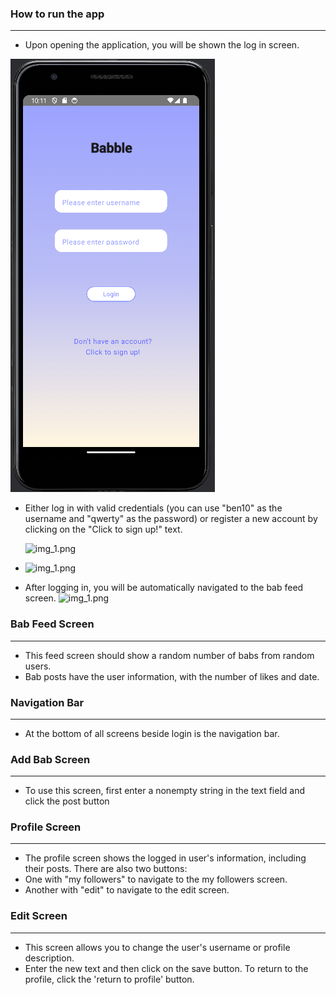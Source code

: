 ### How to run the app
-----------------------------------------
- Upon opening the application, you will be shown the log in screen. 

![img.png](photos/login_screen.png)


- Either log in with valid credentials (you can use "ben10" as the username and "qwerty" as the password)
 or register a new account by clicking on the "Click to sign up!" text.

  ![img_1.png](click_to_register.png)
- 
  ![img_1.png](register_screen.png)

- After logging in, you will be automatically navigated to the bab feed screen.
![img_1.png](babble_feed.png)

### Bab Feed Screen
-----------------------------------------
- This feed screen should show a random number of babs from random users.
- Bab posts have the user information, with the number of likes and date.

### Navigation Bar
-----------------------------------------
- At the bottom of all screens beside login is the navigation bar.

### Add Bab Screen 
-----------------------------------------
- To use this screen, first enter a nonempty string in the text field and click the post button


### Profile Screen
-----------------------------------------
- The profile screen shows the logged in user's information, including their posts. There are also two buttons:
- One with "my followers" to navigate to the my followers screen.
- Another with "edit" to navigate to the edit screen.

### Edit Screen
-----------------------------------------
- This screen allows you to change the user's username or profile description.
- Enter the new text and then click on the save button. To return to the profile, click the 'return to profile' button.



